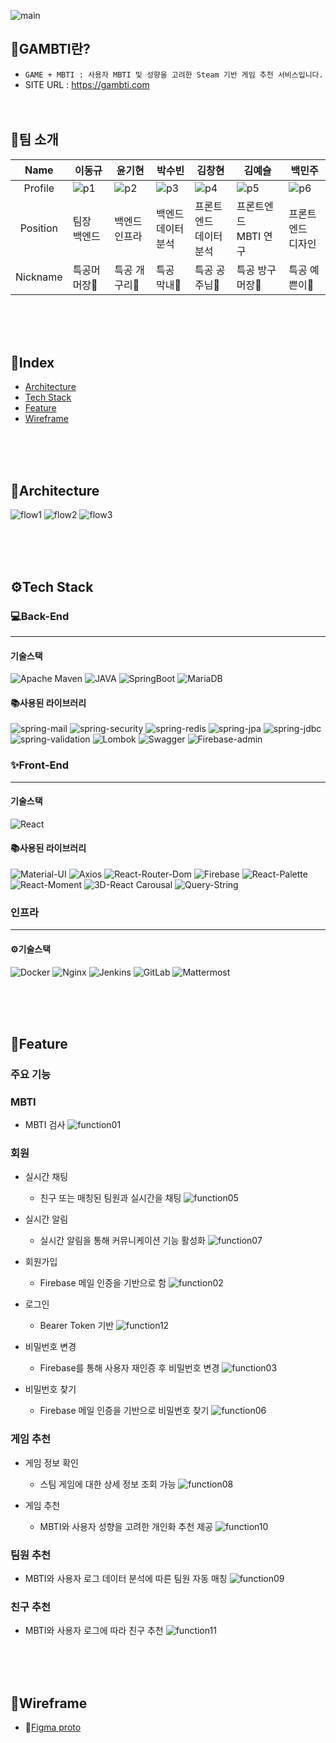 ![main](README.assets/main.png)
## 🌈GAMBTI란?
- `GAME + MBTI : 사용자 MBTI 및 성향을 고려한 Steam 기반 게임 추천 서비스입니다.`
- SITE URL : https://gambti.com
<br/><br/><br/>

## 👨팀 소개

|   Name   | 이동규                                     | 윤기현                                     | 박수빈                                     | 김창현                                     | 김예슬                                     | 백민주                                     |
| :------: | ------------------------------------------ | ------------------------------------------ | ------------------------------------------ | ------------------------------------------ | ------------------------------------------ | ------------------------------------------ |
| Profile  | ![p1](README.assets/p1.jpg) | ![p2](README.assets/p2.jpg) | ![p3](README.assets/p3.jpg) | ![p4](README.assets/p4.jpg) | ![p5](README.assets/p5.jpg) | ![p6](README.assets/p6.jpg) |
| Position | 팀장<br />백엔드                           | 백엔드<br />인프라                         | 백엔드<br />데이터 분석                    | 프론트엔드<br />데이터 분석                | 프론트엔드<br />MBTI 연구                  | 프론트엔드<br />디자인                     |
| Nickname | 특공머 머장👾                                | 특공 개구리🐸                                | 특공 막내👶                              | 특공 공주님️👑                                | 특공 방구머장💨                              | 특공 예쁜이🧖                                |


<br/><br/><br/>
## **📖Index**

- [Architecture](#archiecture)
- [Tech Stack](#tech-stack)
- [Feature](#feature)
- [Wireframe](#wireframe)

<br/><br/><br/>


## **🏰Architecture**

![flow1](README.assets/flow.png)
![flow2](README.assets/flow2.png)
![flow3](README.assets/flow3.png)

<br/><br/><br/>

## **⚙️Tech Stack**

### 💻Back-End

<hr/>

#### 기술스택

![Apache Maven](https://img.shields.io/badge/Apache_Maven-4.0.0-C71A36?Style=flat&logo=Apache-Maven&logoColor=C71A36)
![JAVA ](https://img.shields.io/badge/JAVA_JDK-1.8-007396?Style=flat&logo=Java&logoColor=007396)
![SpringBoot](https://img.shields.io/badge/SpringBoot-2.4.2-6DB33F?Style=flat&logo=Spring&logoColor=6DB33F)
![MariaDB](https://img.shields.io/badge/MariaDB(AWS_RDS)-10.4.13-61DAFB?Style=flat&logo=MariaDB&logoColor=61DAFB)

#### 📚사용된 라이브러리

![spring-mail](https://img.shields.io/badge/Spring_mail-2.4.2-6DB33F?Style=flat&logo=Spring&logoColor=85EA2D)
![spring-security](https://img.shields.io/badge/Spring_security-2.4.2-6DB33F?Style=flat&logo=Spring&logoColor=85EA2D)
![spring-redis](https://img.shields.io/badge/Spring_redis-2.4.2-DC382D?Style=flat&logo=Redis&logoColor=DC382D)
![spring-jpa](https://img.shields.io/badge/Spring_jpa-2.4.2-6DB33F?Style=flat&logo=Spring&logoColor=85EA2D)
![spring-jdbc](https://img.shields.io/badge/Spring_jdbc-2.4.2-6DB33F?Style=flat&logo=Spring&logoColor=85EA2D)
![spring-validation](https://img.shields.io/badge/Spring_validation-2.4.2-6DB33F?Style=flat&logo=Spring&logoColor=85EA2D)
![Lombok](https://img.shields.io/badge/Lombok-1.18.16-BC4521?Style=flat)
![Swagger](https://img.shields.io/badge/Swagger-2.9.2-85EA2D?Style=flat&logo=Swagger&logoColor=85EA2D)
![Firebase-admin](https://img.shields.io/badge/Firebase_admin-7.0.1-FFCA28?Style=flat&logo=Firebase&logoColor=FFCA28)


### ✨Front-End

<hr/>

#### 기술스택

![React](https://img.shields.io/badge/React-17.0.1-61DAFB?Style=flat&logo=React&logoColor=61DAFB)

#### 📚사용된 라이브러리

![Material-UI](https://img.shields.io/badge/Material_UI-4.11.3-0081CB?Style=flat&logo=MaterialUI&logoColor=0081CB)
![Axios](https://img.shields.io/badge/Axios-0.21.1-61DAFB?Style=flat&logo=React&logoColor=61DAFB)
![React-Router-Dom](https://img.shields.io/badge/React_Router_Dom-5.2.0-61DAFB?Style=flat&logo=React&logoColor=61DAFB)
![Firebase](https://img.shields.io/badge/Firebase-8.2.6-FFCA28?Style=flat&logo=Firebase&logoColor=FFCA28)
![React-Palette](https://img.shields.io/badge/React_Palette-1.0.2-61DAFB?Style=flat&logo=React&logoColor=61DAFB)
![React-Moment](https://img.shields.io/badge/React_Moment-1.1.1-61DAFB?Style=flat&logo=React&logoColor=61DAFB)
![3D-React Carousal](https://img.shields.io/badge/3D_React_Carousal-3.1.0-61DAFB?Style=flat&logo=React&logoColor=61DAFB)
![Query-String](https://img.shields.io/badge/Query_String-7.0.0-61DAFB?Style=flat)

### 인프라

<hr/>

#### ⚙️기술스택

![Docker](https://img.shields.io/badge/Docker-gray?Style=flat&logo=Docker&logoColor=2496ED)
![Nginx](https://img.shields.io/badge/Nginx-gray?Style=flat&logo=Nginx&logoColor=269539)
![Jenkins](https://img.shields.io/badge/Jenkins-gray?Style=flat&logo=Jenkins&logoColor=D24939)
![GitLab](https://img.shields.io/badge/GitLab-gray?Style=flat&logo=GitLab&logoColor=FCA121)
![Mattermost](https://img.shields.io/badge/Mattermost-gray?Style=flat&logo=Mattermost&logoColor=0072C6)

<br/><br/><br/>

## **🌌Feature**

### **주요 기능**

### **MBTI**
- MBTI 검사
![function01](README.assets/function_01.PNG)

### **회원**

- 실시간 채팅
  - 친구 또는 매칭된 팀원과 실시간을 채팅
  ![function05](README.assets/function_05.PNG)

- 실시간 알림
  - 실시간 알림을 통해 커뮤니케이션 기능 활성화
  ![function07](README.assets/function_07.PNG)

- 회원가입
  - Firebase 메일 인증을 기반으로 함
  ![function02](README.assets/function_02.PNG)

- 로그인
  - Bearer Token 기반
  ![function12](README.assets/function_12.PNG)

- 비밀번호 변경
  - Firebase를 통해 사용자 재인증 후 비밀번호 변경
  ![function03](README.assets/function_03.PNG)

- 비밀번호 찾기
  - Firebase 메일 인증을 기반으로 비밀번호 찾기
  ![function06](README.assets/function_06.PNG)


### 게임 추천

- 게임 정보 확인
  - 스팀 게임에 대한 상세 정보 조회 가능
  ![function08](README.assets/function_08.PNG)

- 게임 추천
  - MBTI와 사용자 성향을 고려한 개인화 추천 제공
  ![function10](README.assets/function_10.PNG)


### 팀원 추천

- MBTI와 사용자 로그 데이터 분석에 따른 팀원 자동 매칭
![function09](README.assets/function_09.PNG)


### 친구 추천

- MBTI와 사용자 로그에 따라 친구 추천
![function11](README.assets/function_11.PNG)


<br/><br/><br/>


## **🧙Wireframe**
  * 📌[Figma proto](https://www.figma.com/proto/n7biHPfvyDgPvwODgEO5ko/gambti?node-id=14%3A0&scaling=scale-down-width)

